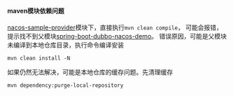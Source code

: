 #### maven模块依赖问题

[nacos-sample-provider](nacos-sample-provider)模块下，直接执行`mvn clean compile`，
可能会报错，提示找不到父模块[spring-boot-dubbo-nacos-demo](spring-boot-dubbo-nacos-demo)。
错误原因，可能是父模块未编译到本地仓库目录，执行命令编译安装
```shell
mvn clean install -N
```

如果仍然无法解决，可能是本地仓库的缓存问题。先清理缓存
```shell
mvn dependency:purge-local-repository
```
